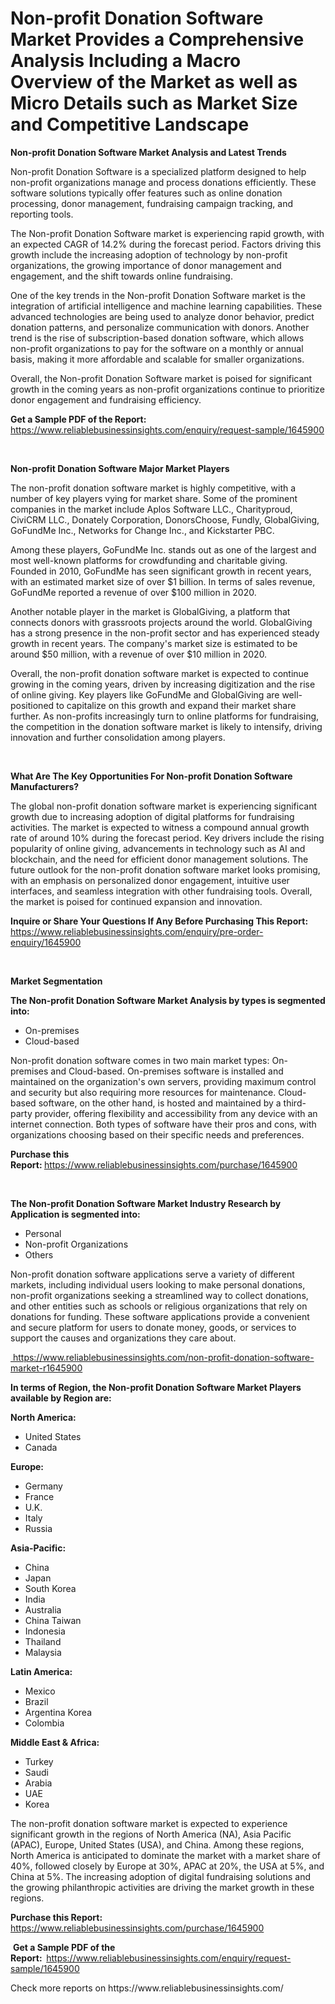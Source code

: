 <p><h1>Non-profit Donation Software Market Provides a Comprehensive Analysis Including a Macro Overview of the Market as well as Micro Details such as Market Size and Competitive Landscape</h1></p><p><strong>Non-profit Donation Software Market Analysis and Latest Trends</strong></p>
<p><p>Non-profit Donation Software is a specialized platform designed to help non-profit organizations manage and process donations efficiently. These software solutions typically offer features such as online donation processing, donor management, fundraising campaign tracking, and reporting tools.</p><p>The Non-profit Donation Software market is experiencing rapid growth, with an expected CAGR of 14.2% during the forecast period. Factors driving this growth include the increasing adoption of technology by non-profit organizations, the growing importance of donor management and engagement, and the shift towards online fundraising.</p><p>One of the key trends in the Non-profit Donation Software market is the integration of artificial intelligence and machine learning capabilities. These advanced technologies are being used to analyze donor behavior, predict donation patterns, and personalize communication with donors. Another trend is the rise of subscription-based donation software, which allows non-profit organizations to pay for the software on a monthly or annual basis, making it more affordable and scalable for smaller organizations.</p><p>Overall, the Non-profit Donation Software market is poised for significant growth in the coming years as non-profit organizations continue to prioritize donor engagement and fundraising efficiency.</p></p>
<p><strong>Get a Sample PDF of the Report:&nbsp;</strong> <a href="https://www.reliablebusinessinsights.com/enquiry/request-sample/1645900">https://www.reliablebusinessinsights.com/enquiry/request-sample/1645900</a></p>
<p>&nbsp;</p>
<p><strong>Non-profit Donation Software Major Market Players</strong></p>
<p><p>The non-profit donation software market is highly competitive, with a number of key players vying for market share. Some of the prominent companies in the market include Aplos Software LLC., Charityproud, CiviCRM LLC., Donately Corporation, DonorsChoose, Fundly, GlobalGiving, GoFundMe Inc., Networks for Change Inc., and Kickstarter PBC.</p><p>Among these players, GoFundMe Inc. stands out as one of the largest and most well-known platforms for crowdfunding and charitable giving. Founded in 2010, GoFundMe has seen significant growth in recent years, with an estimated market size of over $1 billion. In terms of sales revenue, GoFundMe reported a revenue of over $100 million in 2020.</p><p>Another notable player in the market is GlobalGiving, a platform that connects donors with grassroots projects around the world. GlobalGiving has a strong presence in the non-profit sector and has experienced steady growth in recent years. The company's market size is estimated to be around $50 million, with a revenue of over $10 million in 2020.</p><p>Overall, the non-profit donation software market is expected to continue growing in the coming years, driven by increasing digitization and the rise of online giving. Key players like GoFundMe and GlobalGiving are well-positioned to capitalize on this growth and expand their market share further. As non-profits increasingly turn to online platforms for fundraising, the competition in the donation software market is likely to intensify, driving innovation and further consolidation among players.</p></p>
<p>&nbsp;</p>
<p><strong>What Are The Key Opportunities For Non-profit Donation Software Manufacturers?</strong></p>
<p><p>The global non-profit donation software market is experiencing significant growth due to increasing adoption of digital platforms for fundraising activities. The market is expected to witness a compound annual growth rate of around 10% during the forecast period. Key drivers include the rising popularity of online giving, advancements in technology such as AI and blockchain, and the need for efficient donor management solutions. The future outlook for the non-profit donation software market looks promising, with an emphasis on personalized donor engagement, intuitive user interfaces, and seamless integration with other fundraising tools. Overall, the market is poised for continued expansion and innovation.</p></p>
<p><strong>Inquire or Share Your Questions If Any Before Purchasing This Report:</strong> <a href="https://www.reliablebusinessinsights.com/enquiry/pre-order-enquiry/1645900">https://www.reliablebusinessinsights.com/enquiry/pre-order-enquiry/1645900</a></p>
<p>&nbsp;</p>
<p><strong>Market Segmentation</strong></p>
<p><strong>The Non-profit Donation Software Market Analysis by types is segmented into:</strong></p>
<p><ul><li>On-premises</li><li>Cloud-based</li></ul></p>
<p><p>Non-profit donation software comes in two main market types: On-premises and Cloud-based. On-premises software is installed and maintained on the organization's own servers, providing maximum control and security but also requiring more resources for maintenance. Cloud-based software, on the other hand, is hosted and maintained by a third-party provider, offering flexibility and accessibility from any device with an internet connection. Both types of software have their pros and cons, with organizations choosing based on their specific needs and preferences.</p></p>
<p><strong>Purchase this Report:&nbsp;</strong><a href="https://www.reliablebusinessinsights.com/purchase/1645900">https://www.reliablebusinessinsights.com/purchase/1645900</a></p>
<p>&nbsp;</p>
<p><strong>The Non-profit Donation Software Market Industry Research by Application is segmented into:</strong></p>
<p><ul><li>Personal</li><li>Non-profit Organizations</li><li>Others</li></ul></p>
<p><p>Non-profit donation software applications serve a variety of different markets, including individual users looking to make personal donations, non-profit organizations seeking a streamlined way to collect donations, and other entities such as schools or religious organizations that rely on donations for funding. These software applications provide a convenient and secure platform for users to donate money, goods, or services to support the causes and organizations they care about.</p></p>
<p><a href="https://www.reliablebusinessinsights.com/non-profit-donation-software-market-r1645900">&nbsp;https://www.reliablebusinessinsights.com/non-profit-donation-software-market-r1645900</a></p>
<p><strong>In terms of Region, the Non-profit Donation Software Market Players available by Region are:</strong></p>
<p>
    <p> <strong> North America: </strong>
        <ul>
            <li>United States</li>
            <li>Canada</li>
        </ul>
        </p> 
    <p> <strong> Europe: </strong>
        <ul>
            <li>Germany</li>
            <li>France</li>
            <li>U.K.</li>
            <li>Italy</li>
            <li>Russia</li>
        </ul>
        </p> 
    <p> <strong> Asia-Pacific: </strong>
        <ul>
            <li>China</li>
            <li>Japan</li>
            <li>South Korea</li>
            <li>India</li>
            <li>Australia</li>
            <li>China Taiwan</li>
            <li>Indonesia</li>
            <li>Thailand</li>
            <li>Malaysia</li>
        </ul>
        </p> 
    <p> <strong> Latin America: </strong>
        <ul>
            <li>Mexico</li>
            <li>Brazil</li>
            <li>Argentina Korea</li>
            <li>Colombia</li>
        </ul>
        </p> 
    <p> <strong> Middle East & Africa: </strong>
        <ul>
            <li>Turkey</li>
            <li>Saudi</li>
            <li>Arabia</li>
            <li>UAE</li>
            <li>Korea</li>
        </ul>
    </p>
    </p>
<p><p>The non-profit donation software market is expected to experience significant growth in the regions of North America (NA), Asia Pacific (APAC), Europe, United States (USA), and China. Among these regions, North America is anticipated to dominate the market with a market share of 40%, followed closely by Europe at 30%, APAC at 20%, the USA at 5%, and China at 5%. The increasing adoption of digital fundraising solutions and the growing philanthropic activities are driving the market growth in these regions.</p></p>
<p><strong>Purchase this Report: </strong><a href="https://www.reliablebusinessinsights.com/purchase/1645900">https://www.reliablebusinessinsights.com/purchase/1645900</a></p>
<p>&nbsp;<strong>Get a Sample PDF of the Report:&nbsp;&nbsp;</strong><a href="https://www.reliablebusinessinsights.com/enquiry/request-sample/1645900">https://www.reliablebusinessinsights.com/enquiry/request-sample/1645900</a></p>
<p><strong></strong></p>
<p>Check more reports on https://www.reliablebusinessinsights.com/</p>